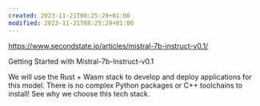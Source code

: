 ```yaml
---
created: 2023-11-21T08:25:29+01:00
modified: 2023-11-21T08:25:29+01:00
---
```


https://www.secondstate.io/articles/mistral-7b-instruct-v0.1/

Getting Started with Mistral-7b-Instruct-v0.1

We will use the Rust + Wasm stack to develop and deploy applications for this model. There is no complex Python packages or C++ toolchains to install! See why we choose this tech stack.
